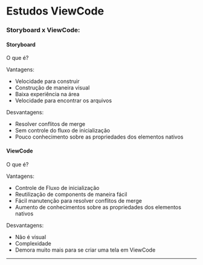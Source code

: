 # Estudos ViewCode

### Storyboard x ViewCode:

#### Storyboard

O que é?
  
Vantagens:
  - Velocidade para construir
  - Construção de maneira visual
  - Baixa experiência na área
  - Velocidade para encontrar os arquivos

Desvantagens:
  - Resolver conflitos de merge
  - Sem controle do fluxo de inicialização
  - Pouco conhecimento sobre as propriedades dos elementos nativos


#### ViewCode
O que é?

Vantagens:
  - Controle de Fluxo de inicialização
  - Reutilização de components de maneira fácil
  - Fácil manutenção para resolver conflitos de merge
  - Aumento de conhecimentos sobre as propriedades dos elementos nativos

Desvantagens:
  - Não é visual
  - Complexidade
  - Demora muito mais para se criar uma tela em ViewCode

----------------------------
